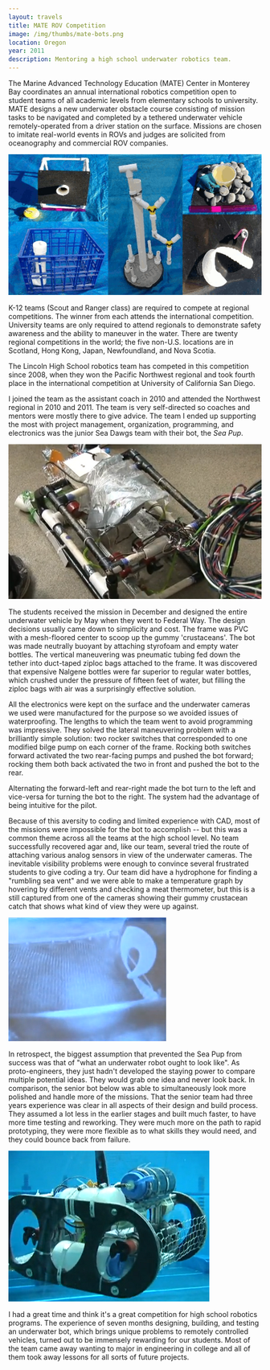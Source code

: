 ```yaml
--- 
layout: travels
title: MATE ROV Competition
image: /img/thumbs/mate-bots.png
location: Oregon
year: 2011
description: Mentoring a high school underwater robotics team.
---
```


The Marine Advanced Technology Education (MATE) Center in Monterey Bay coordinates an annual international robotics competition open to student teams of all academic levels from elementary schools to university. MATE designs a new underwater obstacle course consisting of mission tasks to be navigated and completed by a tethered underwater vehicle remotely-operated from a driver station on the surface. Missions are chosen to imitate real-world events in ROVs and judges are solicited from oceanography and commercial ROV companies. 

<img src="/img/mate/figure5.gif">

K-12 teams (Scout and Ranger class) are required to compete at regional competitions. The winner from each attends the international competition. University teams are only required to attend regionals to demonstrate safety awareness and the ability to maneuver in the water. There are twenty regional competitions in the world; the five non-U.S. locations are in Scotland, Hong Kong, Japan, Newfoundland, and Nova Scotia. 

The Lincoln High School robotics team has competed in this competition since 2008, when they won the Pacific Northwest regional and took fourth place in the international competition at University of California San Diego. 

I joined the team as the assistant coach in 2010 and attended the Northwest regional in 2010 and 2011. The team is very self-directed so coaches and mentors were mostly there to give advice. The team I ended up supporting the most with project management, organization, programming, and electronics was the junior Sea Dawgs team with their bot, the <em>Sea Pup</em>. 

<img src="/img/mate/sea-pup.png">

The students received the mission in December and designed the entire underwater vehicle by May when they went to Federal Way. The design decisions usually came down to simplicity and cost. The frame was PVC with a mesh-floored center to scoop up the gummy 'crustaceans'. The bot was made neutrally buoyant by attaching styrofoam and empty water bottles. The vertical maneuvering was pneumatic tubing fed down the tether into duct-taped ziploc bags attached to the frame. It was discovered that expensive Nalgene bottles were far superior to regular water bottles, which crushed under the pressure of fifteen feet of water, but filling the ziploc bags with air was a surprisingly effective solution.

All the electronics were kept on the surface and the underwater cameras we used were manufactured for the purpose so we avoided issues of waterproofing. The lengths to which the team went to avoid programming was impressive. They solved the lateral maneuvering problem with a brilliantly simple solution: two rocker switches that corresponded to one modified bilge pump on each corner of the frame. Rocking both switches forward activated the two rear-facing pumps and pushed the bot forward; rocking them both back activated the two in front and pushed the bot to the rear.

Alternating the forward-left and rear-right made the bot turn to the left and vice-versa for turning the bot to the right. The system had the advantage of being intuitive for the pilot.

Because of this aversity to coding and limited experience with CAD, most of the missions were impossible for the bot to accomplish -- but this was a common theme across all the teams at the high school level. No team successfully recovered agar and, like our team, several tried the route of attaching various analog sensors in view of the underwater cameras. The inevitable visibility problems were enough to convince several frustrated students to give coding a try. Our team did have a hydrophone for finding a "rumbling sea vent" and we were able to make a temperature graph by hovering by different vents and checking a meat thermometer, but this is a still captured from one of the cameras showing their gummy crustacean catch that shows what kind of view they were up against.

<img src="/img/mate/visibility.png">

In retrospect, the biggest assumption that prevented the Sea Pup from success was that of "what an underwater robot ought to look like". As proto-engineers, they just hadn't developed the staying power to compare multiple potential ideas. They would grab one idea and never look back. In comparison, the senior bot below was able to simultaneously look more polished and handle more of the missions. That the senior team had three years experience was clear in all aspects of their design and build process. They assumed a lot less in the earlier stages and built much faster, to have more time testing and reworking. They were much more on the path to rapid prototyping, they were more flexible as to what skills they would need, and they could bounce back from failure.

<img src="/img/mate/senior-bot.png">

I had a great time and think it's a great competition for high school robotics programs. The experience of seven months designing, building, and testing an underwater bot, which brings unique problems to remotely controlled vehicles, turned out to be immensely rewarding for our students. Most of the team came away wanting to major in engineering in college and all of them took away lessons for all sorts of future projects.
